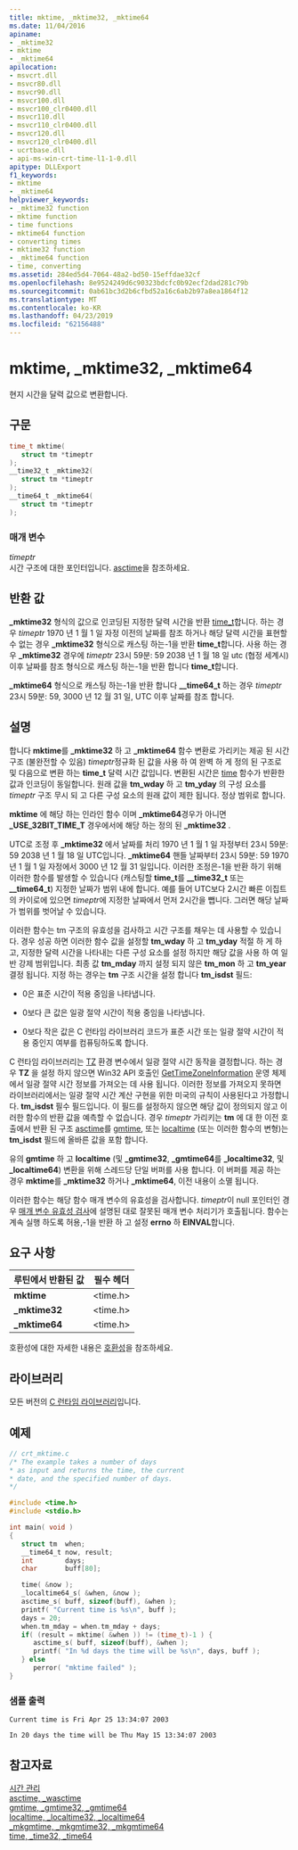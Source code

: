 ```yaml
---
title: mktime, _mktime32, _mktime64
ms.date: 11/04/2016
apiname:
- _mktime32
- mktime
- _mktime64
apilocation:
- msvcrt.dll
- msvcr80.dll
- msvcr90.dll
- msvcr100.dll
- msvcr100_clr0400.dll
- msvcr110.dll
- msvcr110_clr0400.dll
- msvcr120.dll
- msvcr120_clr0400.dll
- ucrtbase.dll
- api-ms-win-crt-time-l1-1-0.dll
apitype: DLLExport
f1_keywords:
- mktime
- _mktime64
helpviewer_keywords:
- _mktime32 function
- mktime function
- time functions
- mktime64 function
- converting times
- mktime32 function
- _mktime64 function
- time, converting
ms.assetid: 284ed5d4-7064-48a2-bd50-15effdae32cf
ms.openlocfilehash: 8e9524249d6c90323bdcfc0b92ecf2dad281c79b
ms.sourcegitcommit: 0ab61bc3d2b6cfbd52a16c6ab2b97a8ea1864f12
ms.translationtype: MT
ms.contentlocale: ko-KR
ms.lasthandoff: 04/23/2019
ms.locfileid: "62156488"
---
```

# <a name="mktime-mktime32-mktime64"></a>mktime, _mktime32, _mktime64

현지 시간을 달력 값으로 변환합니다.

## <a name="syntax"></a>구문

```C
time_t mktime(
   struct tm *timeptr
);
__time32_t _mktime32(
   struct tm *timeptr
);
__time64_t _mktime64(
   struct tm *timeptr
);
```

### <a name="parameters"></a>매개 변수

*timeptr*<br/>
시간 구조에 대한 포인터입니다. [asctime](asctime-wasctime.md)을 참조하세요.

## <a name="return-value"></a>반환 값

**_mktime32** 형식의 값으로 인코딩된 지정한 달력 시간을 반환 [time_t](../../c-runtime-library/standard-types.md)합니다. 하는 경우 *timeptr* 1970 년 1 월 1 일 자정 이전의 날짜를 참조 하거나 해당 달력 시간을 표현할 수 없는 경우 **_mktime32** 형식으로 캐스팅 하는-1을 반환 **time_t**합니다. 사용 하는 경우 **_mktime32** 경우에 *timeptr* 23시 59분: 59 2038 년 1 월 18 일 utc (협정 세계시) 이후 날짜를 참조 형식으로 캐스팅 하는-1을 반환 합니다 **time_t**합니다.

**_mktime64** 형식으로 캐스팅 하는-1을 반환 합니다 **__time64_t** 하는 경우 *timeptr* 23시 59분: 59, 3000 년 12 월 31 일, UTC 이후 날짜를 참조 합니다.

## <a name="remarks"></a>설명

합니다 **mktime**를 **_mktime32** 하 고 **_mktime64** 함수 변환로 가리키는 제공 된 시간 구조 (불완전할 수 있음) *timeptr*정규화 된 값을 사용 하 여 완벽 하 게 정의 된 구조로 및 다음으로 변환 하는 **time_t** 달력 시간 값입니다. 변환된 시간은 [time](time-time32-time64.md) 함수가 반환한 값과 인코딩이 동일합니다. 원래 값을 **tm_wday** 하 고 **tm_yday** 의 구성 요소를 *timeptr* 구조 무시 되 고 다른 구성 요소의 원래 값이 제한 됩니다. 정상 범위로 합니다.

**mktime** 에 해당 하는 인라인 함수 이며 **_mktime64**경우가 아니면 **_USE_32BIT_TIME_T** 경우에서에 해당 하는 정의 된 **_mktime32** .

UTC로 조정 후 **_mktime32** 에서 날짜를 처리 1970 년 1 월 1 일 자정부터 23시 59분: 59 2038 년 1 월 18 일 UTC입니다. **_mktime64** 핸들 날짜부터 23시 59분: 59 1970 년 1 월 1 일 자정에서 3000 년 12 월 31 일입니다. 이러한 조정은-1을 반환 하기 위해 이러한 함수를 발생할 수 있습니다 (캐스팅할 **time_t**를 **__time32_t** 또는 **__time64_t**) 지정한 날짜가 범위 내에 합니다. 예를 들어 UTC보다 2시간 빠른 이집트의 카이로에 있으면 *timeptr*에 지정한 날짜에서 먼저 2시간을 뺍니다. 그러면 해당 날짜가 범위를 벗어날 수 있습니다.

이러한 함수는 tm 구조의 유효성을 검사하고 시간 구조를 채우는 데 사용할 수 있습니다. 경우 성공 하면 이러한 함수 값을 설정할 **tm_wday** 하 고 **tm_yday** 적절 하 게 하 고, 지정한 달력 시간을 나타내는 다른 구성 요소를 설정 하지만 해당 값을 사용 하 여 일반 강제 범위입니다. 최종 값 **tm_mday** 까지 설정 되지 않은 **tm_mon** 하 고 **tm_year** 결정 됩니다. 지정 하는 경우는 **tm** 구조 시간을 설정 합니다 **tm_isdst** 필드:

- 0은 표준 시간이 적용 중임을 나타냅니다.

- 0보다 큰 값은 일광 절약 시간이 적용 중임을 나타냅니다.

- 0보다 작은 값은 C 런타임 라이브러리 코드가 표준 시간 또는 일광 절약 시간이 적용 중인지 여부를 컴퓨팅하도록 합니다.

C 런타임 라이브러리는 [TZ](tzset.md) 환경 변수에서 일광 절약 시간 동작을 결정합니다. 하는 경우 **TZ** 을 설정 하지 않으면 Win32 API 호출인 [GetTimeZoneInformation](/windows/desktop/api/timezoneapi/nf-timezoneapi-gettimezoneinformation) 운영 체제에서 일광 절약 시간 정보를 가져오는 데 사용 됩니다. 이러한 정보를 가져오지 못하면 라이브러리에서는 일광 절약 시간 계산 구현을 위한 미국의 규칙이 사용된다고 가정합니다. **tm_isdst** 필수 필드입니다. 이 필드를 설정하지 않으면 해당 값이 정의되지 않고 이러한 함수의 반환 값을 예측할 수 없습니다. 경우 *timeptr* 가리키는 **tm** 에 대 한 이전 호출에서 반환 된 구조 [asctime](asctime-wasctime.md)를 [gmtime](gmtime-gmtime32-gmtime64.md), 또는 [localtime](localtime-localtime32-localtime64.md) (또는 이러한 함수의 변형)는 **tm_isdst** 필드에 올바른 값을 포함 합니다.

유의 **gmtime** 하 고 **localtime** (및 **_gmtime32**, **_gmtime64**를 **_localtime32**, 및 **_localtime64**) 변환을 위해 스레드당 단일 버퍼를 사용 합니다. 이 버퍼를 제공 하는 경우 **mktime**를 **_mktime32** 하거나 **_mktime64**, 이전 내용이 소멸 됩니다.

이러한 함수는 해당 함수 매개 변수의 유효성을 검사합니다. *timeptr*이 null 포인터인 경우 [매개 변수 유효성 검사](../../c-runtime-library/parameter-validation.md)에 설명된 대로 잘못된 매개 변수 처리기가 호출됩니다. 함수는 계속 실행 하도록 허용,-1을 반환 하 고 설정 **errno** 하 **EINVAL**합니다.

## <a name="requirements"></a>요구 사항

|루틴에서 반환된 값|필수 헤더|
|-------------|---------------------|
|**mktime**|\<time.h>|
|**_mktime32**|\<time.h>|
|**_mktime64**|\<time.h>|

호환성에 대한 자세한 내용은 [호환성](../../c-runtime-library/compatibility.md)을 참조하세요.

## <a name="libraries"></a>라이브러리

모든 버전의 [C 런타임 라이브러리](../../c-runtime-library/crt-library-features.md)입니다.

## <a name="example"></a>예제

```C
// crt_mktime.c
/* The example takes a number of days
* as input and returns the time, the current
* date, and the specified number of days.
*/

#include <time.h>
#include <stdio.h>

int main( void )
{
   struct tm  when;
   __time64_t now, result;
   int        days;
   char       buff[80];

   time( &now );
   _localtime64_s( &when, &now );
   asctime_s( buff, sizeof(buff), &when );
   printf( "Current time is %s\n", buff );
   days = 20;
   when.tm_mday = when.tm_mday + days;
   if( (result = mktime( &when )) != (time_t)-1 ) {
      asctime_s( buff, sizeof(buff), &when );
      printf( "In %d days the time will be %s\n", days, buff );
   } else
      perror( "mktime failed" );
}
```

### <a name="sample-output"></a>샘플 출력

```Output
Current time is Fri Apr 25 13:34:07 2003

In 20 days the time will be Thu May 15 13:34:07 2003
```

## <a name="see-also"></a>참고자료

[시간 관리](../../c-runtime-library/time-management.md)<br/>
[asctime, _wasctime](asctime-wasctime.md)<br/>
[gmtime, _gmtime32, _gmtime64](gmtime-gmtime32-gmtime64.md)<br/>
[localtime, _localtime32, _localtime64](localtime-localtime32-localtime64.md)<br/>
[_mkgmtime, _mkgmtime32, _mkgmtime64](mkgmtime-mkgmtime32-mkgmtime64.md)<br/>
[time, _time32, _time64](time-time32-time64.md)<br/>
